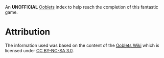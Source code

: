 An **UNOFFICIAL** [Ooblets](https://ooblets.com) index to help reach the completion of this fantastic game.

# Attribution

The information used was based on the content of the [Ooblets Wiki](https://ooblets.fandom.com/wiki/Ooblets_Wiki) which is licensed under [CC BY-NC-SA 3.0](https://creativecommons.org/licenses/by-sa/3.0).
